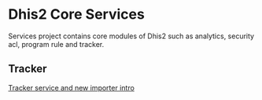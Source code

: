 # Dhis2 Core Services

Services project contains core modules of Dhis2 such as analytics, security acl, program rule and tracker.

## Tracker

[Tracker service and new importer intro](https://jira.dhis2.org/browse/DHIS2-5068)

